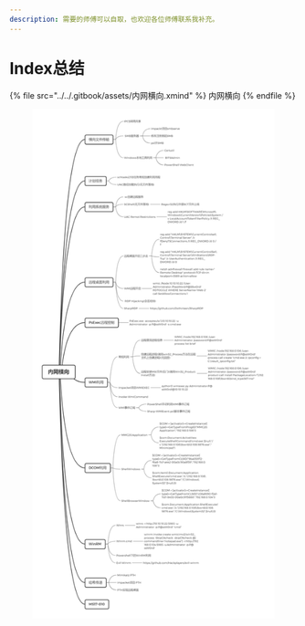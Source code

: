 ```yaml
---
description: 需要的师傅可以自取，也欢迎各位师傅联系我补充。
---
```


# Index总结

{% file src="../../.gitbook/assets/内网横向.xmind" %}
内网横向
{% endfile %}

<figure><img src="../../.gitbook/assets/1 (2).png" alt=""><figcaption></figcaption></figure>
